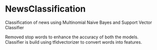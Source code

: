 # NewsClassification
Classification of news using Multinomial Naive Bayes and Support Vector Classifier

Removed stop words to enhance the accuracy of both the models.
Classifier is build using tfidvectorizer to convert words into features.
